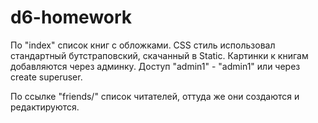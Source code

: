 # d6-homework


По "index" список книг с обложками.
CSS стиль использовал стандартный бутстраповский, скачанный в Static.
Картинки к книгам добавляются через админку. Доступ "admin1" - "admin1" или через create superuser.

По ссылке "friends/" список читателей, оттуда же они создаются и редактируются.

